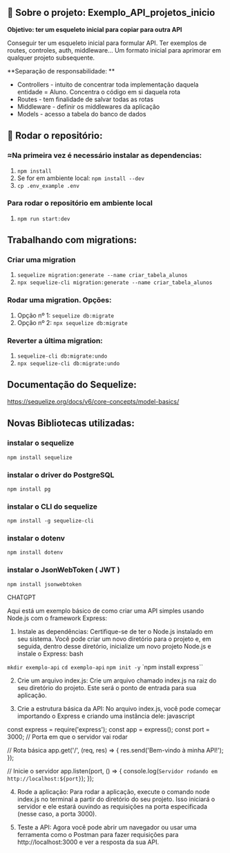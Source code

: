 ## 🏦 Sobre o projeto: Exemplo_API_projetos_inicio

**Objetivo: ter um esqueleto inicial para copiar para outra API**

Conseguir ter um esqueleto inicial para formular API. Ter exemplos de routes, controles, auth, middleware... Um formato inicial para aprimorar em qualquer projeto subsequente.

**Separação de responsabilidade: **
- Controllers - intuito de concentrar toda implementação daquela entidade = Aluno. Concentra o código em si daquela rota 
- Routes - tem finalidade de salvar todas as rotas 
- Middleware - definir os middlewares da aplicação 
- Models - acesso a tabela do banco de dados

## 🤖 Rodar o repositório:

### ≈Na primeira vez é necessário instalar as dependencias:

1. `npm install`
2. Se for em ambiente local: `npm install --dev`
3. `cp .env_example .env`

### Para rodar o repositório em ambiente local

1. `npm run start:dev`

## Trabalhando com migrations:

### Criar uma migration

1. `sequelize migration:generate --name criar_tabela_alunos`
2. `npx sequelize-cli migration:generate --name criar_tabela_alunos`

### Rodar uma migration. Opções:

1. Opção nº 1: `sequelize db:migrate`
2. Opção nº 2: `npx sequelize db:migrate`

### Reverter a última migration:

1. `sequelize-cli db:migrate:undo`
2. `npx sequelize-cli db:migrate:undo`

## Documentação do Sequelize:

https://sequelize.org/docs/v6/core-concepts/model-basics/

## Novas Bibliotecas utilizadas:

### instalar o sequelize

`npm install sequelize`

### instalar o driver do PostgreSQL

`npm install pg`

### instalar o CLI do sequelize

`npm install -g sequelize-cli`

### instalar o dotenv

`npm install dotenv`

### instalar o JsonWebToken ( JWT )

`npm install jsonwebtoken`



CHATGPT
 
 Aqui está um exemplo básico de como criar uma API simples usando Node.js com o framework Express:

1. Instale as dependências:
Certifique-se de ter o Node.js instalado em seu sistema. Você pode criar um novo diretório para o projeto e, em seguida, dentro desse diretório, inicialize um novo projeto Node.js e instale o Express:
bash

`mkdir exemplo-api`
`cd exemplo-api`
`npm init -y`
`npm install express``

2. Crie um arquivo index.js:
Crie um arquivo chamado index.js na raiz do seu diretório do projeto. Este será o ponto de entrada para sua aplicação.

3. Crie a estrutura básica da API:
No arquivo index.js, você pode começar importando o Express e criando uma instância dele:
javascript

const express = require('express');
const app = express();
const port = 3000; // Porta em que o servidor vai rodar

// Rota básica
app.get('/', (req, res) => {
    res.send('Bem-vindo à minha API!');
});

// Inicie o servidor
app.listen(port, () => {
    console.log(`Servidor rodando em http://localhost:${port}`);
});

4. Rode a aplicação:
Para rodar a aplicação, execute o comando node index.js no terminal a partir do diretório do seu projeto. Isso iniciará o servidor e ele estará ouvindo as requisições na porta especificada (nesse caso, a porta 3000).

5. Teste a API:
Agora você pode abrir um navegador ou usar uma ferramenta como o Postman para fazer requisições para http://localhost:3000 e ver a resposta da sua API.
